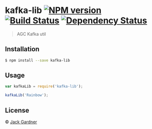 # kafka-lib [![NPM version][npm-image]][npm-url] [![Build Status][travis-image]][travis-url] [![Dependency Status][daviddm-image]][daviddm-url]
> AGC Kafka util

## Installation

```sh
$ npm install --save kafka-lib
```

## Usage

```js
var kafkaLib = require('kafka-lib');

kafkaLib('Rainbow');
```
## License

 © [Jack Gardner]()


[npm-image]: https://badge.fury.io/js/kafka-lib.svg
[npm-url]: https://npmjs.org/package/kafka-lib
[travis-image]: https://travis-ci.org//kafka-lib.svg?branch=master
[travis-url]: https://travis-ci.org//kafka-lib
[daviddm-image]: https://david-dm.org//kafka-lib.svg?theme=shields.io
[daviddm-url]: https://david-dm.org//kafka-lib

